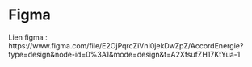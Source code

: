 <style>
  text-align:center;
</style>
<h1> Figma </h1>
<p> Lien figma : https://www.figma.com/file/E2OjPqrcZiVnI0jekDwZpZ/AccordEnergie?type=design&node-id=0%3A1&mode=design&t=A2XfsufZH17KtYua-1</p>
